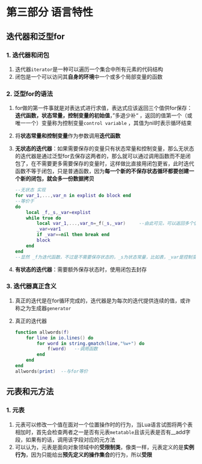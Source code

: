 # 第三部分 语言特性 

## 迭代器和泛型for

### 1. 迭代器和闭包

1. 迭代器`iterator`是一种可以遍历一个集合中所有元素的代码结构 
2. 闭包是一个可以访问其**自身的环境**中一个或多个局部变量的函数

### 2. 泛型for的语法

1. for做的第一件事就是对表达式进行求值，表达式应该返回三个值供for保存：**迭代函数，状态常量，控制变量的初始值**，”多退少补“ ，返回的值第一个（或 唯一一个）变量称为控制变量`control variable` ，其值为nil时表示循环结束

2. 将**状态常量和控制变量**作为参数调用**迭代函数**

3. **无状态的迭代器**：如果需要保存的变量只有状态常量和控制变量，那么无状态的迭代器是通过泛型for去保存这两者的，那么就可以通过调用函数而不是闭包了，在不需要更多需要保存的变量时，这样做比直接用闭包更省，此时迭代函数不等于闭包，只是普通函数，因为**每一个新的不保存状态循环都要创建一个新的闭包，就会多一份数据拷贝**

   ```lua
   --无状态 实现
   for var_1,...,var_n in explist do block end
   --等价于
   do
       local _f,_s,_var=explist
       while true do
           local var_1,...,var_n=_f(_s,_var)     --由此可见，可以返回多个值，但是只有第一个属于控制变量，用来判定是否循环结束
           _var=var1
           if _var==nil then break end
           block
       end
   end
   --显然 _f为迭代函数，不过是不需要保存状态的，_s为状态常量，比如表，_var是控制变量
   ```

4. **有状态的迭代器**：需要额外保存状态时，使用闭包去封存

### 3. 迭代器真正含义

1. 真正的迭代是在for循环完成的，迭代器是为每次的迭代提供连续的值，或许称之为生成器`generator`

2. 真正的迭代器

   ```lua
   function allwords(f)
       for line in io.lines() do
           for word in string.gmatch(line,"%w+") do
               f(word)   --调用函数
           end
       end
   end
   allwords(print)  --与for等价
   ```

## 元表和元方法

### 1. 元表

1. 元表可以修改一个值在面对一个位置操作时的行为，当Lua语言试图将两个表相加时，首先会检查两者之一是否有元表`metatable`且该元表是否有__add字段，如果有的话，调用该字段对应的元方法
2. 可以认为，元表是面向对象领域中的**受限制类**，像类一样，元表定义的是**实例行为**，因为只能给出**预先定义的操作集合**的行为，所以**受限**